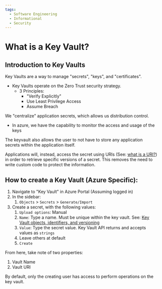 ```yaml
---
tags:
  - Software Engineering
  - Informational
  - Security
---
```


# What is a Key Vault?

## Introduction to Key Vaults

Key Vaults are a way to manage "secrets", "keys", and "certificates".

  - Key Vaults operate on the Zero Trust security strategy.
    - 3 Principles:
        - "Verify Explicitly"
        - Use Least Privilege Access
        - Assume Breach

We "centralize" application secrets, which allows us distribution control.

  - In azure, we have the capability to monitor the access and usage of the keys

The keyvault also allows the user to not have to store any application secrets within the application itself.

Applications will, instead, access the secret using URIs (See: [what is a URI?](https://blog.hubspot.com/website/uri-vs-url)) in order to retrieve specific versions of a secret. This removes the need to write custom code to protect the information.

## How to create a Key Vault (Azure Specific):

1. Navigate to "Key Vault" in Azure Portal (Assuming logged in)
2. In the sidebar:
   1. `Objects` > `Secrets` > `Generate/Import`
3. Create a secret, with the following values:
   1. `Upload options`: Manual
   2. `Name`: Type a name. Must be unique within the key vault. See: [Key Vault objects, identifiers, and versioning](https://learn.microsoft.com/en-us/azure/key-vault/general/about-keys-secrets-certificates#objects-identifiers-and-versioning)
   3. `Value`: Type the secret value. Key Vault API returns and accepts values as `strings`
   4. Leave others at default
   5. `Create`

From here, take note of two properties:
1. Vault Name
2. Vault URI

By default, only the creating user has access to perform operations on the key vault.


